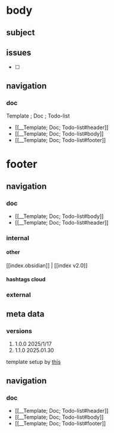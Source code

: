 
# body

## subject

## issues

- [ ] 


## navigation 
### doc
Template ; Doc ; Todo-list
- [[__Template; Doc; Todo-list#header]]
- [[__Template; Doc; Todo-list#body]]
- [[__Template; Doc; Todo-list#footer]]

# footer

## navigation

### doc 

- [[__Template; Doc; Todo-list#body]]
- [[__Template; Doc; Todo-list#header]]
### internal
#### other
[[index.obsidian]] | [[index v2.0]] 

#### hashtags cloud



### external

## meta data

### versions 
1. 1.0.0 2025/1/17
2. 1.1.0 2025.01.30

template setup by [this](https://help.obsidian.md/web-clipper/variables)

## navigation

### doc 
- [[__Template; Doc; Todo-list#header]]
- [[__Template; Doc; Todo-list#body]]
- [[__Template; Doc; Todo-list#footer]]
